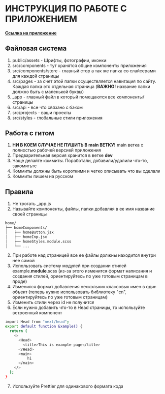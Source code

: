 # ИНСТРУКЦИЯ ПО РАБОТЕ С ПРИЛОЖЕНИЕМ

#### [Ссылка на приложение](https://next-sad.netlify.app/)

## Файловая система

1) public/assets - Шрифты, фотографии, иконки
2) src/components - тут хранятся общие компоненты приложения
3) src/components/store - главный стор а так же папка со слайсерами для каждой страницы
4) src/pages - за счет этой папки осуществляется навигация по сайту. Каждая папка это отдельная страница (**ВАЖНО!** название папки должно быть с маленькой буквы)
5) _app - главный файл в который помещаются все компоненты/страницы
6) src/api - все что связано с бэком
7) src/projects - ваши проекты
8) src/styles - глобальные стили приложения

## Работа с гитом
1) **НИ В КОЕМ СЛУЧАЕ НЕ ПУШИТЬ В main ВЕТКУ!** main ветка с полностью рабочей версией приложения
2) Предварительная версия хранится в ветке **dev**
3) Чаще делайте коммиты. Поработали, добавили/удалили что-то, закомитьте
4) Коммиты должны быть короткими и четко описывать что вы сделали
5) Коммиты пишем на русском


## Правила
1) Не трогать _app.js
2) Называйте компоненты, файлы, папки добавляя в ее имя название своей страницы

```bash
home/
├── homeComponents/
│   ├── homeButton.jsx
│   ├── homeInp.jsx
│   ├── homeStyles.module.scss
│   └── ...
```
2) При работе над страницей все ее файлы должны находится внутри нее самой
3) Использовать систему модулей при создании стилей example.**module**.scss (из-за этого изменится формат написания и создания стилей, ориентируйтесь по уже готовым страницам в проде)
4) Изменился формат добавления нескольких классовых имен в один объект (теперь нужно использовать библиотеку "cn", ориентируйтесь по уже готовым страницам)
5) Изменить стили через id не получится
6) Если нужно добавить что-то в Head страницы, то используйте встроенный компонент 
```bash
import Head from "next/head";
export default function Example() {
  return (
    <>
      <Head>
        <title>This is example page</title>
      </Head>
      <main>
          hi
      </main>
    </>
  );
}
```
7) Используйте Prettier для одинакового формата кода